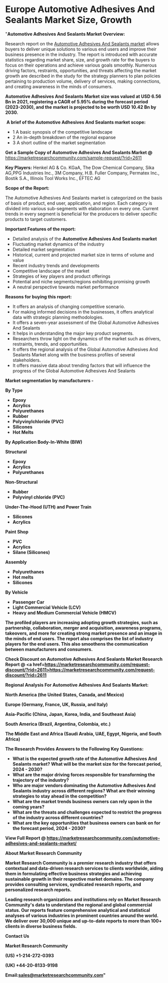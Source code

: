 # Europe Automotive Adhesives And Sealants Market Size, Growth
"<strong>Automotive Adhesives And Sealants Market Overview:</strong>

Research report on the <a href=https://marketresearchcommunity.com/automotive-adhesives-and-sealants-market/>Automotive Adhesives And Sealants market</a> allows buyers to deliver unique solutions to various end users and improve their business presence in the industry. The report is introduced with accurate statistics regarding market share, size, and growth rate for the buyers to focus on their operations and achieve various goals smoothly. Numerous driving factors, restraints, opportunities, and threats affecting the market growth are described in the study for the strategy planners to plan policies pertaining to production volume, delivery of services, making connections, and creating awareness in the minds of consumers.

<strong>Automotive Adhesives And Sealants Market size was valued at USD 6.56 Bn in 2021, registering a CAGR of 5.95% during the forecast period (2023-2030), and the market is projected to be worth USD 10.42 Bn by 2030.</strong>

 <Strong>A brief of the Automotive Adhesives And Sealants market scope:</Strong>
<ul>
 <li>1  A basic synopsis of the competitive landscape</li>
 <li>2  An in-depth breakdown of the regional expanse</li>
 <li>3  A short outline of the market segmentation</li>
</ul>
<strong>Get a Sample Copy of Automotive Adhesives And Sealants Market @ </b></strong><a href=https://marketresearchcommunity.com/sample-request/?rid=2611><u>https://marketresearchcommunity.com/sample-request/?rid=2611</u></a>

<strong>Key Players:</strong> 
Henkel AG &amp; Co. KGaA, The Dow Chemical Company, Sika AG,PPG Industries Inc., 3M Company, H.B. Fuller Company, Permatex Inc., Bostik S.A., Illinois Tool Works Inc., EFTEC AG

<strong>Scope of the Report:</strong>

The Automotive Adhesives And Sealants market is categorized on the basis of basis of product, end user, application, and region. Each category is divided into various sub-segments with elaboration on every one. Current trends in every segment is beneficial for the producers to deliver specific products to target customers.

<strong><b>Important Features of the report:</b></strong>
<ul>
  <li>Detailed analysis of the <strong><b>Automotive Adhesives And Sealants </b></strong><strong><b>market</b></strong></li>
  <li>Fluctuating market dynamics of the industry</li>
  <li>Detailed market segmentation</li>
  <li>Historical, current and projected market size in terms of volume and value</li>
  <li>Recent industry trends and developments</li>
  <li>Competitive landscape of the market</li>
  <li>Strategies of key players and product offerings</li>
  <li>Potential and niche segments/regions exhibiting promising growth</li>
  <li>A neutral perspective towards market performance</li>
</ul>
<strong><b>Reasons for buying this report:</b></strong>
<ul>
  <li>It offers an analysis of changing competitive scenario.</li>
  <li>For making informed decisions in the businesses, it offers analytical data with strategic planning methodologies.</li>
  <li>It offers a seven-year assessment of the Global Automotive Adhesives And Sealants</li>
  <li>It helps in understanding the major key product segments.</li>
  <li>Researchers throw light on the dynamics of the market such as drivers, restraints, trends, and opportunities.</li>
  <li>It offers the regional analysis of the Global Automotive Adhesives And Sealants Market along with the business profiles of several stakeholders.</li>
  <li>It offers massive data about trending factors that will influence the progress of the Global Automotive Adhesives And Sealants</li>
</ul>

<strong>Market segmentation by manufacturers -</strong>


<strong><strong>By Type</strong></h4>
<ul>
 	<li>Epoxy</li>
 	<li>Acrylics</li>
 	<li>Polyurethanes</li>
 	<li>Rubber</li>
 	<li>Polyvinylchloride (PVC)</li>
 	<li>Silicones</li>
 	<li>Hot Melts</li>
</ul>
<strong><strong>By Application</strong></h4>
Body-In-White (BIW)

Structural
<ul>
 	<li><strong>Epoxy</strong></li>
 	<li><strong>Acrylics</strong></li>
 	<li><strong>Polyurethanes</strong></li>
</ul>
Non-Structural
<ul>
 	<li>Rubber</li>
 	<li>Polyvinyl chloride (PVC)</li>
</ul>
Under-The-Hood (UTH) and Power Train
<ul>
 	<li>Silicones</li>
 	<li>Acrylics</li>
</ul>
Paint Shop
<ul>
 	<li>PVC</li>
 	<li>Acrylics</li>
 	<li>Silane (Silicones)</li>
</ul>
Assembly
<ul>
 	<li><strong>Polyurethanes</strong></li>
 	<li><strong>Hot melts</strong></li>
 	<li><strong>Silicones</strong></li>
</ul>
<strong><strong>By Vehicle</strong></h4>
<ul>
 	<li>Passenger Car</li>
 	<li>Light Commercial Vehicle (LCV)</li>
 	<li>Heavy and Medium Commercial Vehicle (HMCV)</li>
</ul>

The profiled players are increasing adopting growth strategies, such as partnership, collaboration, merger and acquisition, awareness programs, takeovers, and more for creating strong market presence and an image in the minds of end users. The report also comprises the list of industry players for the end users. This also smoothens the communication between manufacturers and consumers.

<strong><b>Check Discount on Automotive Adhesives And Sealants Market Research Report @ </b></strong><a href=https://marketresearchcommunity.com/request-discount/?rid=2611><u>https://marketresearchcommunity.com/request-discount/?rid=2611</u></a>

<strong>Regional Analysis For Automotive Adhesives And Sealants Market:</strong>

<strong>North America</strong> (the United States, Canada, and Mexico)

<strong>Europe</strong> (Germany, France, UK, Russia, and Italy)

<strong>Asia-Pacific</strong> (China, Japan, Korea, India, and Southeast Asia)

<strong>South America</strong> (Brazil, Argentina, Colombia, etc.)

<strong>The Middle East and Africa</strong> (Saudi Arabia, UAE, Egypt, Nigeria, and South Africa)

<strong>The Research Provides Answers to the Following Key Questions:</strong>
<ul>
 	<li>What is the expected growth rate of the Automotive Adhesives And Sealants market? What will be the market size for the forecast period, 2024 - 2030?</li>
 	<li>What are the major driving forces responsible for transforming the trajectory of the industry?</li>
 	<li>Who are major vendors dominating the Automotive Adhesives And Sealants industry across different regions? What are their winning strategies to stay ahead in the competition?</li>
 	<li>What are the market trends business owners can rely upon in the coming years?</li>
 	<li>What are the threats and challenges expected to restrict the progress of the industry across different countries?</li>
 	<li>What are the key opportunities that business owners can bank on for the forecast period, 2024 - 2030?</li>
</ul>

<strong>View Full Report @</strong> <a href=https://marketresearchcommunity.com/automotive-adhesives-and-sealants-market/>https://marketresearchcommunity.com/automotive-adhesives-and-sealants-market/</a>

<strong>About Market Research Community</strong>

Market Research Community is a premier research industry that offers contextual and data-driven research services to clients worldwide, aiding them in formulating effective business strategies and achieving sustainable growth in their respective market domains. The company provides consulting services, syndicated research reports, and personalized research reports.

Leading research organizations and institutions rely on Market Research Community's data to understand the regional and global commercial status. Our reports feature comprehensive analytical and statistical analyses of various industries in prominent countries around the world. We deliver over 30,000 unique and up-to-date reports to more than 100+ clients in diverse business fields.

<strong>Contact Us</strong>

<strong>Market Research Community</strong>

(US) +1-214-272-0393

(UK) +44-20-8133-9198

<strong>Email:</strong>sales@marketresearchcommunity.com"
